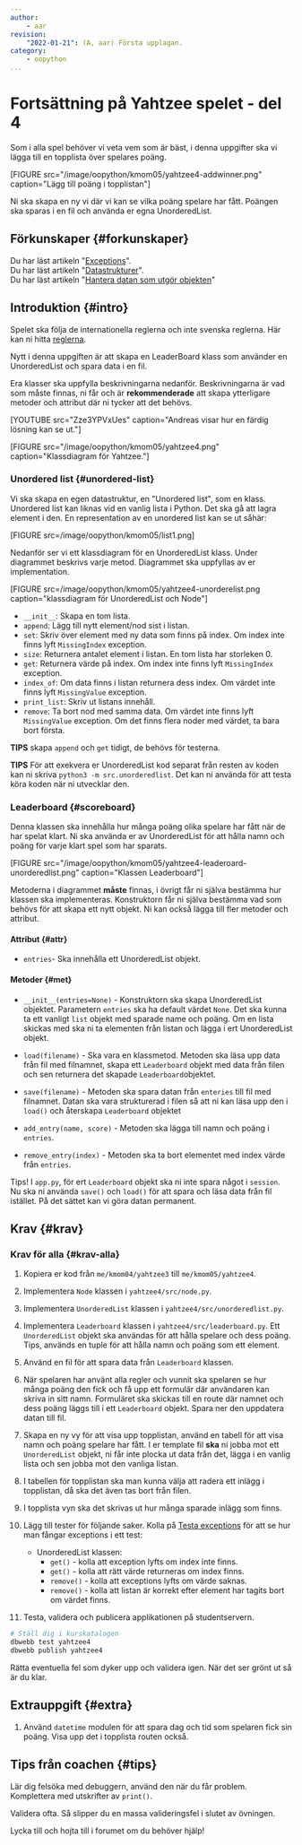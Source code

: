 ```yaml
---
author:
    - aar
revision:
    "2022-01-21": (A, aar) Första upplagan.
category:
    - oopython
...
```

Fortsättning på Yahtzee spelet - del 4
===================================

Som i alla spel behöver vi veta vem som är bäst, i denna uppgifter ska vi lägga till en topplista över spelares poäng.
<!--more-->

[FIGURE src="/image/oopython/kmom05/yahtzee4-addwinner.png" caption="Lägg till poäng i topplistan"]

Ni ska skapa en ny vi där vi kan se vilka poäng spelare har fått. Poängen ska sparas i en fil och använda er egna UnorderedList.



Förkunskaper {#forkunskaper}
-----------------------

Du har läst artikeln "[Exceptions](kunskap/exceptions)".  
Du har läst artikeln "[Datastrukturer](kunskap/datastrukturer)".  
Du har läst artikeln "[Hantera datan som utgör objekten](guide/kom-igang-med-objektorienterad-programmering-i-python/hanter_data)"



Introduktion {#intro}
-----------------------

Spelet ska följa de internationella reglerna och inte svenska reglerna. Här kan ni hitta [reglerna](https://gamerules.com/rules/yahtzee-dice-game/).

Nytt i denna uppgiften är att skapa en LeaderBoard klass som använder en UnorderedList och spara data i en fil.

Era klasser ska uppfylla beskrivningarna nedanför. Beskrivningarna är vad som måste finnas, ni får och är **rekommenderade** att skapa ytterligare metoder och attribut där ni tycker att det behövs.

[YOUTUBE src="Zze3YPVxUes" caption="Andreas visar hur en färdig lösning kan se ut."]

[FIGURE src="/image/oopython/kmom05/yahtzee4.png" caption="Klassdiagram för Yahtzee."]



### Unordered list {#unordered-list}

Vi ska skapa en egen datastruktur, en "Unordered list", som en klass. Unordered list kan liknas vid en vanlig lista i Python. Det ska gå att lagra element i den. En representation av en unordered list kan se ut såhär:

[FIGURE src=/image/oopython/kmom05/list1.png]

Nedanför ser vi ett klassdiagram för en UnorderedList klass. Under diagrammet beskrivs varje metod. Diagrammet ska uppfyllas av er implementation.

[FIGURE src=/image/oopython/kmom05/yahtzee4-unorderelist.png caption="klassdiagram för UnorderedList och Node"]

- `__init__`: Skapa en tom lista.
- `append`: Lägg till nytt element/nod sist i listan.
- `set`: Skriv över element med ny data som finns på index. Om index inte finns lyft `MissingIndex` exception.
- `size`: Returnera antalet element i listan. En tom lista har storleken 0.
- `get`: Returnera värde på index. Om index inte finns lyft `MissingIndex` exception.
- `index_of`: Om data finns i listan returnera dess index. Om värdet inte finns lyft `MissingValue` exception.
- `print_list`: Skriv ut listans innehåll.
- `remove`: Ta bort nod med samma data. Om värdet inte finns lyft `MissingValue` exception. Om det finns flera noder med värdet, ta bara bort första.

**TIPS** skapa `append` och `get` tidigt, de behövs för testerna.

**TIPS** För att exekvera er UnorderedList kod separat från resten av koden kan ni skriva `python3 -m src.unorderedlist`. Det kan ni använda för att testa köra koden när ni utvecklar den.



### Leaderboard {#scoreboard}

Denna klassen ska innehålla hur många poäng olika spelare har fått när de har spelat klart. Ni ska använda er av UnorderedList för att hålla namn och poäng för varje klart spel som har sparats.

[FIGURE src="/image/oopython/kmom05/yahtzee4-leaderoard-unorderedlist.png" caption="Klassen Leaderboard"]

Metoderna i diagrammet **måste** finnas, i övrigt får ni själva bestämma hur klassen ska implementeras. Konstruktorn får ni själva bestämma vad som behövs för att skapa ett nytt objekt. Ni kan också lägga till fler metoder och attribut.

#### Attribut {#attr}

- `entries`- Ska innehålla ett UnorderedList objekt.



#### Metoder {#met}

- `__init__(entries=None)` - Konstruktorn ska skapa UnorderedList objektet. Parametern `entries` ska ha default värdet `None`. Det ska kunna ta ett vanligt `list` objekt med sparade name och poäng. Om en lista skickas med ska ni ta elementen från listan och lägga i ert UnorderedList objekt.

- `load(filename)` - Ska vara en klassmetod. Metoden ska läsa upp data från fil med filnamnet, skapa ett `Leaderboard` objekt med data från filen och sen returnera det skapade `Leaderboard`objektet.

- `save(filename)` - Metoden ska spara datan från `enteries` till fil med filnamnet. Datan ska vara strukturerad i filen så att ni kan läsa upp den i `load()` och återskapa `Leaderboard` objektet

- `add_entry(name, score)` - Metoden ska lägga till namn och poäng i `entries`.

- `remove_entry(index)` - Metoden ska ta bort elementet med index värde från `entries`.


Tips! I `app.py`, för ert `Leaderboard` objekt ska ni inte spara något i `session`. Nu ska ni använda `save()` och `load()` för att spara och läsa data från fil istället. På det sättet kan vi göra datan permanent.


Krav {#krav}
-----------------------

### Krav för alla {#krav-alla}

1. Kopiera er kod från `me/kmom04/yahtzee3` till `me/kmom05/yahtzee4`.

1. Implementera `Node` klassen i `yahtzee4/src/node.py`.

1. Implementera `UnorderedList` klassen i `yahtzee4/src/unorderedlist.py`.

1. Implementera `Leaderboard` klassen i  `yahtzee4/src/leaderboard.py`. Ett `UnorderedList` objekt ska användas för att hålla spelare och dess poäng. Tips, används en tuple för att hålla namn och poäng som ett element.

1. Använd en fil för att spara data från `Leaderboard` klassen.

1. När spelaren har använt alla regler och vunnit ska spelaren se hur många poäng den fick och få upp ett formulär där användaren kan skriva in sitt namn. Formuläret ska skickas till en route där namnet och dess poäng läggs till i ett `Leaderboard` objekt. Spara ner den uppdatera datan till fil.

1. Skapa en ny vy för att visa upp topplistan, använd en tabell för att visa namn och poäng spelare har fått. I er template fil **ska** ni jobba mot ett `UnorderedList` objekt, ni får inte plocka ut data från det, lägga i en vanlig lista och sen jobba mot den vanliga listan.

1. I tabellen för topplistan ska man kunna välja att radera ett inlägg i topplistan, då ska det även tas bort från filen.

1. I topplista vyn ska det skrivas ut hur många sparade inlägg som finns.

1. Lägg till tester för följande saker. Kolla på [Testa exceptions](https://youtu.be/ePkZEOHhk-s) för att se hur man fångar exceptions i ett test:
    - UnorderedList klassen:
        - `get()` - kolla att exception lyfts om index inte finns.
        - `get()` - kolla att rätt värde returneras om index finns.
        - `remove()` - kolla att exceptions lyfts om värde saknas.
        - `remove()` - kolla att listan är korrekt efter element har tagits bort om värdet finns.

1. Testa, validera och publicera applikationen på studentservern.



```bash
# Ställ dig i kurskatalogen
dbwebb test yahtzee4
dbwebb publish yahtzee4
```

Rätta eventuella fel som dyker upp och validera igen. När det ser grönt ut så är du klar.



Extrauppgift {#extra}
-----------------------

1. Använd `datetime` modulen för att spara dag och tid som spelaren fick sin poäng. Visa upp det i topplista routen också.



Tips från coachen {#tips}
-----------------------

Lär dig felsöka med debuggern, använd den när du får problem. Komplettera med utskrifter av `print()`.

Validera ofta. Så slipper du en massa valideringsfel i slutet av övningen.

Lycka till och hojta till i forumet om du behöver hjälp!
